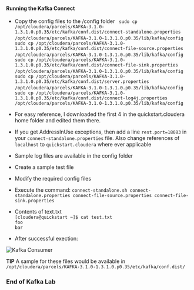 #### Running the Kafka Connect
* Copy the config files to the /config folder
	` sudo cp /opt/cloudera/parcels/KAFKA-3.1.0-1.3.1.0.p0.35/etc/kafka/conf.dist/connect-standalone.properties /opt/cloudera/parcels/KAFKA-3.1.0-1.3.1.0.p0.35/lib/kafka/config`
	` sudo cp /opt/cloudera/parcels/KAFKA-3.1.0-1.3.1.0.p0.35/etc/kafka/conf.dist/connect-file-source.properties /opt/cloudera/parcels/KAFKA-3.1.0-1.3.1.0.p0.35/lib/kafka/config`
	` sudo cp /opt/cloudera/parcels/KAFKA-3.1.0-1.3.1.0.p0.35/etc/kafka/conf.dist/connect-file-sink.properties /opt/cloudera/parcels/KAFKA-3.1.0-1.3.1.0.p0.35/lib/kafka/config`
	` sudo cp /opt/cloudera/parcels/KAFKA-3.1.0-1.3.1.0.p0.35/etc/kafka/conf.dist/server.properties /opt/cloudera/parcels/KAFKA-3.1.0-1.3.1.0.p0.35/lib/kafka/config`
	` sudo cp /opt/cloudera/parcels/KAFKA-3.1.0-1.3.1.0.p0.35/etc/kafka/conf.dist/connect-log4j.properties /opt/cloudera/parcels/KAFKA-3.1.0-1.3.1.0.p0.35/lib/kafka/config`
	
* For easy reference, I downloaded the first 4 in the quickstart.cloudera home folder and edited them there. 

* If you get AddressInUse exceptions, then add a line `rest.port=18083` in your `connect-standalone.properties` file. Also change references of `localhost` to `quickstart.cloudera` where ever applicable
* Sample log files are available in the config folder
* Create a sample test file
	
* Modify the required config files

* Execute the command:
`connect-standalone.sh connect-standalone.properties connect-file-source.properties connect-file-sink.properties`

* Contents of text.txt  
`[cloudera@quickstart ~]$ cat test.txt`  
`foo`  
`bar`

* After successful exection: 

![Kafka Consumer](../images/kafka/kafka9.jpg)

**TIP** A sample for these files would be available in `/opt/cloudera/parcels/KAFKA-3.1.0-1.3.1.0.p0.35/etc/kafka/conf.dist/`

### End of Kafka Lab